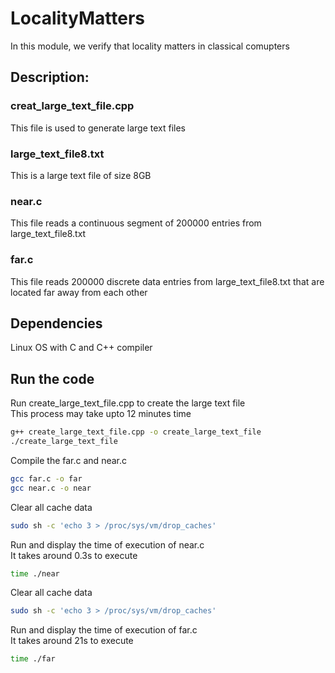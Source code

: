# LocalityMatters
In this module, we verify that locality matters in classical comupters

## Description:
### creat_large_text_file.cpp
This file is used to generate large text files

### large_text_file8.txt
This is a large text file of size 8GB

### near.c
This file reads a continuous segment of 200000 entries from large_text_file8.txt

### far.c
This file reads 200000 discrete data entries from large_text_file8.txt that are located far away from each other

## Dependencies
Linux OS with C and C++ compiler

## Run the code
Run create_large_text_file.cpp to create the large text file\
This process may take upto 12 minutes time
```bash
g++ create_large_text_file.cpp -o create_large_text_file
./create_large_text_file
```

Compile the far.c and near.c

```bash
gcc far.c -o far
gcc near.c -o near
```
Clear all cache data

```bash
sudo sh -c 'echo 3 > /proc/sys/vm/drop_caches'
```

Run and display the time of execution of near.c\
It takes around 0.3s to execute

```bash
time ./near
```
Clear all cache data

```bash
sudo sh -c 'echo 3 > /proc/sys/vm/drop_caches'
```

Run and display the time of execution of far.c\
It takes around 21s to execute

```bash
time ./far
```